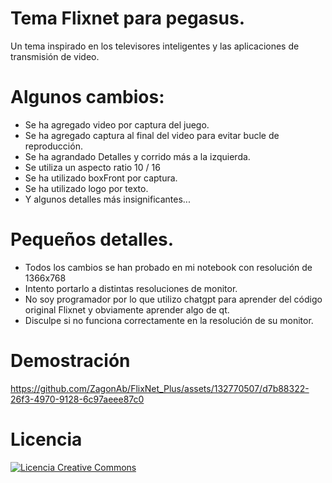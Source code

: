 # Tema Flixnet para pegasus. 
Un tema inspirado en los televisores inteligentes y las aplicaciones de transmisión de video.

# Algunos cambios:
- Se ha agregado video por captura del juego.
- Se ha agregado captura al final del video para evitar bucle de reproducción.
- Se ha agrandado Detalles y corrido más a la izquierda.
- Se utiliza un aspecto ratio 10 / 16
- Se ha utilizado boxFront por captura.
- Se ha utilizado logo por texto.
- Y algunos detalles más insignificantes...

# Pequeños detalles.
- Todos los cambios se han probado en mi notebook con resolución de 1366x768
- Intento portarlo a distintas resoluciones de monitor.
- No soy programador por lo que utilizo chatgpt para aprender del código original Flixnet y obviamente aprender algo de qt.
- Disculpe si no funciona correctamente en la resolución de su monitor.

# Demostración




https://github.com/ZagonAb/FlixNet_Plus/assets/132770507/d7b88322-26f3-4970-9128-6c97aeee87c0

# Licencia
<a rel="license" href="http://creativecommons.org/licenses/by-nc-sa/4.0/"><img alt="Licencia Creative Commons" style="border-width:0" src="https://i.creativecommons.org/l/by-nc-sa/4.0/88x31.png" /></a><br /><a rel="license" href="http://creativecommons.org/licenses/by-nc-sa/4.0/"></a>
